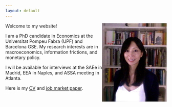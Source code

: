 ```yaml
---
layout: default
---
```

<head>
  <title>Jenny Chan PhD Candidate UPF</title>
  <meta  name="Description"   content="Jenny Chan economics UPF PhD Candidate">
</head>

<p align="center">
  <img width="40%" height="40%" src="/assets/Final_1_mod4.jpg" align="right">
</p>

Welcome to my website!

I am a PhD candidate in Economics at the Universitat Pompeu Fabra (UPF) and Barcelona GSE. My research interests are in macroeconomics, information frictions, and monetary policy.

I will be available for interviews at the SAEe in Madrid, EEA in Naples, and ASSA meeting in Atlanta.

Here is my [CV](https://www.dropbox.com/s/utflwqdqxadxkkv/CV_JChan_new3.pdf?dl=0) and [job market paper](https://www.dropbox.com/s/lijn2c53uech9ig/ChanJ_JMP.pdf?dl=0).

<!--Here's how you link to a [webpage in your site](/teaching/), and
here's a link to an [external site](https://www.google.com)

**Upcoming Presentations**

My CV is available [here](https://www.dropbox.com/s/isg6wnh2tpoqafm/ChanJ_BriefCV.pdf?dl=0)
-->
